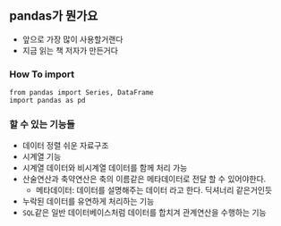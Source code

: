 ## pandas가 뭔가요
- 앞으로 가장 많이 사용할거랜다
- 지금 읽는 책 저자가 만든거다

### How To import
```
from pandas import Series, DataFrame
import pandas as pd
```

### 할 수 있는 기능들
- 데이터 정렬 쉬운 자료구조
- 시계열 기능
- 시계열 데이터와 비시계열 데이터를 함께 처리 가능
- 산술연산과 축약연산은 축의 이름같은 메타데이터로 전달 할 수 있어야한다.
  - 메타데이터: 데이터를 설명해주는 데이터 라고 한다. 딕셔너리 같은거인듯
- 누락된 데이터를 유연하게 처리하는 기능
- `SQL`같은 일반 데이터베이스처럼 데이터를 합치겨 관계연산을 수행하는 기능
